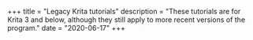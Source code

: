 +++
title = "Legacy Krita tutorials"
description = "These tutorials are for Krita 3 and below, although they still apply to more recent versions of the program."
date = "2020-06-17"
+++
